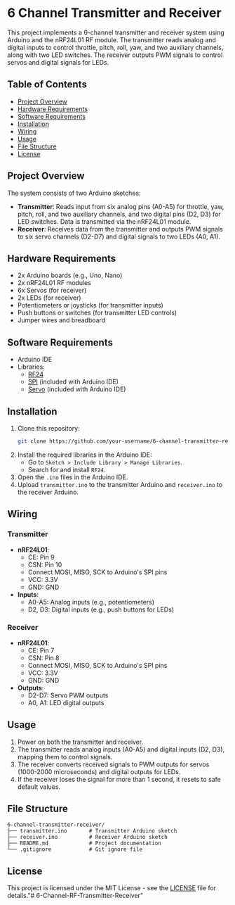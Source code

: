 # 6 Channel Transmitter and Receiver

This project implements a 6-channel transmitter and receiver system using Arduino and the nRF24L01 RF module. The transmitter reads analog and digital inputs to control throttle, pitch, roll, yaw, and two auxiliary channels, along with two LED switches. The receiver outputs PWM signals to control servos and digital signals for LEDs.

## Table of Contents
- [Project Overview](#project-overview)
- [Hardware Requirements](#hardware-requirements)
- [Software Requirements](#software-requirements)
- [Installation](#installation)
- [Wiring](#wiring)
- [Usage](#usage)
- [File Structure](#file-structure)
- [License](#license)

## Project Overview
The system consists of two Arduino sketches:
- **Transmitter**: Reads input from six analog pins (A0-A5) for throttle, yaw, pitch, roll, and two auxiliary channels, and two digital pins (D2, D3) for LED switches. Data is transmitted via the nRF24L01 module.
- **Receiver**: Receives data from the transmitter and outputs PWM signals to six servo channels (D2-D7) and digital signals to two LEDs (A0, A1).

## Hardware Requirements
- 2x Arduino boards (e.g., Uno, Nano)
- 2x nRF24L01 RF modules
- 6x Servos (for receiver)
- 2x LEDs (for receiver)
- Potentiometers or joysticks (for transmitter inputs)
- Push buttons or switches (for transmitter LED controls)
- Jumper wires and breadboard

## Software Requirements
- Arduino IDE
- Libraries:
  - [RF24](https://github.com/nRF24/RF24)
  - [SPI](https://www.arduino.cc/en/Reference/SPI) (included with Arduino IDE)
  - [Servo](https://www.arduino.cc/en/Reference/Servo) (included with Arduino IDE)

## Installation
1. Clone this repository:
   ```bash
   git clone https://github.com/your-username/6-channel-transmitter-receiver.git
   ```
2. Install the required libraries in the Arduino IDE:
   - Go to `Sketch > Include Library > Manage Libraries`.
   - Search for and install `RF24`.
3. Open the `.ino` files in the Arduino IDE.
4. Upload `transmitter.ino` to the transmitter Arduino and `receiver.ino` to the receiver Arduino.

## Wiring
### Transmitter
- **nRF24L01**:
  - CE: Pin 9
  - CSN: Pin 10
  - Connect MOSI, MISO, SCK to Arduino's SPI pins
  - VCC: 3.3V
  - GND: GND
- **Inputs**:
  - A0-A5: Analog inputs (e.g., potentiometers)
  - D2, D3: Digital inputs (e.g., push buttons for LEDs)

### Receiver
- **nRF24L01**:
  - CE: Pin 7
  - CSN: Pin 8
  - Connect MOSI, MISO, SCK to Arduino's SPI pins
  - VCC: 3.3V
  - GND: GND
- **Outputs**:
  - D2-D7: Servo PWM outputs
  - A0, A1: LED digital outputs

## Usage
1. Power on both the transmitter and receiver.
2. The transmitter reads analog inputs (A0-A5) and digital inputs (D2, D3), mapping them to control signals.
3. The receiver converts received signals to PWM outputs for servos (1000-2000 microseconds) and digital outputs for LEDs.
4. If the receiver loses the signal for more than 1 second, it resets to safe default values.

## File Structure
```
6-channel-transmitter-receiver/
├── transmitter.ino       # Transmitter Arduino sketch
├── receiver.ino          # Receiver Arduino sketch
├── README.md             # Project documentation
└── .gitignore            # Git ignore file
```

## License
This project is licensed under the MIT License - see the [LICENSE](LICENSE) file for details."# 6-Channel-RF-Transmitter-Receiver" 
